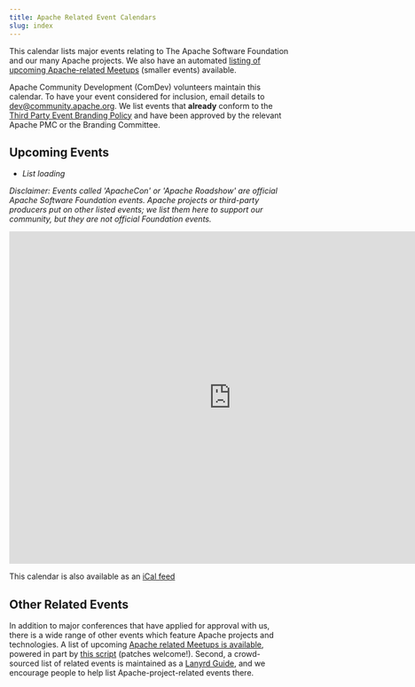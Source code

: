 ```yaml
---
title: Apache Related Event Calendars
slug: index
---
```


This calendar lists major events relating to The Apache Software Foundation
and our many Apache projects.  We also have an automated
[listing of upcoming Apache-related Meetups][5] (smaller events) available.

Apache Community Development (ComDev) volunteers maintain this calendar. To have your event considered for inclusion, email details to [dev@community.apache.org][1].
We list events that <b>already</b> conform
to the [Third Party Event Branding Policy][2] and have been approved by
the relevant Apache PMC or the Branding Committee.

## Upcoming Events
<ul id="events">
 <li><i>List loading</i></li>
</ul>

<em>Disclaimer: Events called 'ApacheCon' or 'Apache Roadshow' are
official Apache Software Foundation events. Apache projects or third-party producers put on other listed events; we list them here to support
our community, but they are not official Foundation events.</em>

<iframe src="https://www.google.com/calendar/embed?src=nerseigospses068jd57bk5ar8%40group.calendar.google.com&ctz=America/New_York"
style="border: 0" width="800" height="600" frameborder="0" scrolling="no"></iframe>

This calendar is also available as an [iCal feed][3]

<script src="/js/jquery-1.9.1.min.js"></script>
<script src="https://events.apache.org/js/events-calendar.js"></script>
<script src="https://apis.google.com/js/client.js"></script>

## Other Related Events

In addition to major conferences that have applied for approval with us, there is a wide range of other
events which feature Apache projects and technologies. A list of upcoming
[Apache related Meetups is available][5], powered in part by [this script][6]
(patches welcome!). Second, a crowd-sourced list of related events is maintained
as a [Lanyrd Guide][4], and we encourage people to help list
Apache-project-related events there.

  [1]: mailto:dev@community.apache.org
  [2]: https://www.apache.org/foundation/marks/events.html
  [3]: https://www.google.com/calendar/ical/nerseigospses068jd57bk5ar8%40group.calendar.google.com/public/basic.ics
  [4]: http://lanyrd.com/guides/apache-software-and-technologies/
  [5]: https://www.apache.org/events/meetups.html
  [6]: https://svn.apache.org/repos/asf/comdev/tools/get_meetups
